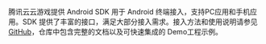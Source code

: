 腾讯云云游戏提供 Android SDK 用于 Android 终端接入，支持PC应用和手机应用。SDK 提供了丰富的接口，满足大部分接入需求。接入方法和使用说明请参见 [GitHub](https://github.com/tencentyun/cloudgame-android-sdk/tree/master/TcrSdk)，仓库中包含完整的文档以及可快速集成的 Demo工程示例。




